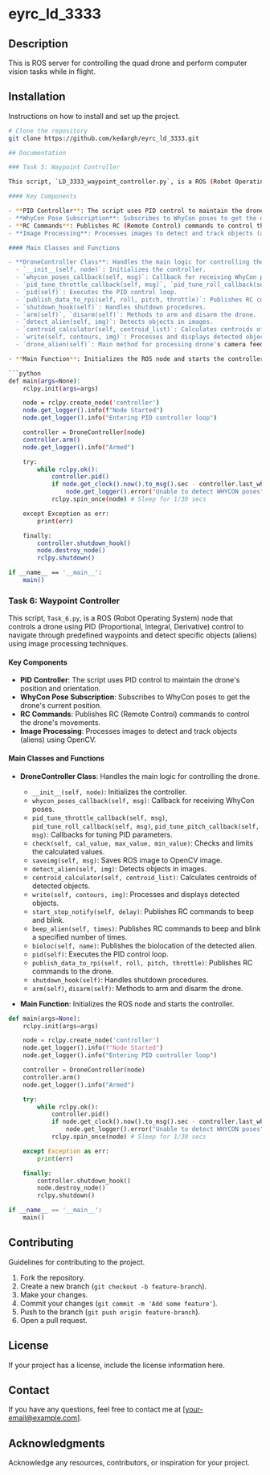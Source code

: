 # eyrc_ld_3333

## Description
This is ROS server for controlling the quad drone and perform computer vision tasks while in flight.

## Installation
Instructions on how to install and set up the project.

```bash
# Clone the repository
git clone https://github.com/kedargh/eyrc_ld_3333.git

## Documentation

### Task 5: Waypoint Controller

This script, `LD_3333_waypoint_controller.py`, is a ROS (Robot Operating System) node that controls a drone using PID (Proportional, Integral, Derivative) control to navigate through predefined waypoints.

#### Key Components

- **PID Controller**: The script uses PID control to maintain the drone's position and orientation.
- **WhyCon Pose Subscription**: Subscribes to WhyCon poses to get the drone's current position.
- **RC Commands**: Publishes RC (Remote Control) commands to control the drone's movements.
- **Image Processing**: Processes images to detect and track objects (aliens) using OpenCV.

#### Main Classes and Functions

- **DroneController Class**: Handles the main logic for controlling the drone.
  - `__init__(self, node)`: Initializes the controller.
  - `whycon_poses_callback(self, msg)`: Callback for receiving WhyCon poses.
  - `pid_tune_throttle_callback(self, msg)`, `pid_tune_roll_callback(self, msg)`, `pid_tune_pitch_callback(self, msg)`: Callbacks for tuning PID parameters.
  - `pid(self)`: Executes the PID control loop.
  - `publish_data_to_rpi(self, roll, pitch, throttle)`: Publishes RC commands to the drone.
  - `shutdown_hook(self)`: Handles shutdown procedures.
  - `arm(self)`, `disarm(self)`: Methods to arm and disarm the drone.
  - `detect_alien(self, img)`: Detects objects in images.
  - `centroid_calculator(self, centroid_list)`: Calculates centroids of detected objects.
  - `write(self, contours, img)`: Processes and displays detected objects.
  - `drone_alien(self)`: Main method for processing drone's camera feed and detecting objects.

- **Main Function**: Initializes the ROS node and starts the controller.

```python
def main(args=None):
    rclpy.init(args=args)

    node = rclpy.create_node('controller')
    node.get_logger().info(f"Node Started")
    node.get_logger().info("Entering PID controller loop")

    controller = DroneController(node)
    controller.arm()
    node.get_logger().info("Armed")

    try:
        while rclpy.ok():
            controller.pid()
            if node.get_clock().now().to_msg().sec - controller.last_whycon_pose_received_at > 1:
                node.get_logger().error("Unable to detect WHYCON poses")
            rclpy.spin_once(node) # Sleep for 1/30 secs        

    except Exception as err:
        print(err)

    finally:
        controller.shutdown_hook()
        node.destroy_node()
        rclpy.shutdown()

if __name__ == '__main__':
    main()
```

### Task 6: Waypoint Controller

This script, `Task_6.py`, is a ROS (Robot Operating System) node that controls a drone using PID (Proportional, Integral, Derivative) control to navigate through predefined waypoints and detect specific objects (aliens) using image processing techniques.

#### Key Components

- **PID Controller**: The script uses PID control to maintain the drone's position and orientation.
- **WhyCon Pose Subscription**: Subscribes to WhyCon poses to get the drone's current position.
- **RC Commands**: Publishes RC (Remote Control) commands to control the drone's movements.
- **Image Processing**: Processes images to detect and track objects (aliens) using OpenCV.

#### Main Classes and Functions

- **DroneController Class**: Handles the main logic for controlling the drone.
  - `__init__(self, node)`: Initializes the controller.
  - `whycon_poses_callback(self, msg)`: Callback for receiving WhyCon poses.
  - `pid_tune_throttle_callback(self, msg)`, `pid_tune_roll_callback(self, msg)`, `pid_tune_pitch_callback(self, msg)`: Callbacks for tuning PID parameters.
  - `check(self, cal_value, max_value, min_value)`: Checks and limits the calculated values.
  - `saveimg(self, msg)`: Saves ROS image to OpenCV image.
  - `detect_alien(self, img)`: Detects objects in images.
  - `centroid_calculator(self, centroid_list)`: Calculates centroids of detected objects.
  - `write(self, contours, img)`: Processes and displays detected objects.
  - `start_stop_notify(self, delay)`: Publishes RC commands to beep and blink.
  - `beep_alien(self, times)`: Publishes RC commands to beep and blink a specified number of times.
  - `bioloc(self, name)`: Publishes the biolocation of the detected alien.
  - `pid(self)`: Executes the PID control loop.
  - `publish_data_to_rpi(self, roll, pitch, throttle)`: Publishes RC commands to the drone.
  - `shutdown_hook(self)`: Handles shutdown procedures.
  - `arm(self)`, `disarm(self)`: Methods to arm and disarm the drone.

- **Main Function**: Initializes the ROS node and starts the controller.

```python
def main(args=None):
    rclpy.init(args=args)

    node = rclpy.create_node('controller')
    node.get_logger().info(f"Node Started")
    node.get_logger().info("Entering PID controller loop")

    controller = DroneController(node)
    controller.arm()
    node.get_logger().info("Armed")

    try:
        while rclpy.ok():
            controller.pid()
            if node.get_clock().now().to_msg().sec - controller.last_whycon_pose_received_at > 1:
                node.get_logger().error("Unable to detect WHYCON poses")
            rclpy.spin_once(node) # Sleep for 1/30 secs        

    except Exception as err:
        print(err)

    finally:
        controller.shutdown_hook()
        node.destroy_node()
        rclpy.shutdown()

if __name__ == '__main__':
    main()
```

## Contributing
Guidelines for contributing to the project.

1. Fork the repository.
2. Create a new branch (`git checkout -b feature-branch`).
3. Make your changes.
4. Commit your changes (`git commit -m 'Add some feature'`).
5. Push to the branch (`git push origin feature-branch`).
6. Open a pull request.

## License
If your project has a license, include the license information here.

## Contact
If you have any questions, feel free to contact me at [your-email@example.com].

## Acknowledgments
Acknowledge any resources, contributors, or inspiration for your project.
